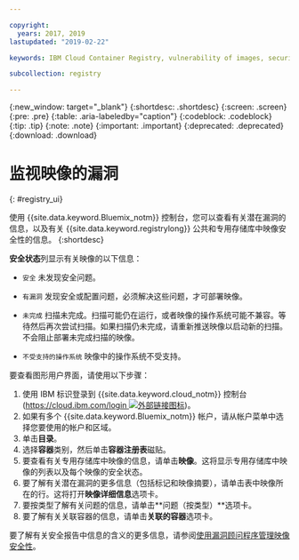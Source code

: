 ```yaml
---

copyright:
  years: 2017, 2019
lastupdated: "2019-02-22"

keywords: IBM Cloud Container Registry, vulnerability of images, security of images, security issues

subcollection: registry

---
```


{:new_window: target="_blank"}
{:shortdesc: .shortdesc}
{:screen: .screen}
{:pre: .pre}
{:table: .aria-labeledby="caption"}
{:codeblock: .codeblock}
{:tip: .tip}
{:note: .note}
{:important: .important}
{:deprecated: .deprecated}
{:download: .download}

# 监视映像的漏洞
{: #registry_ui}

使用 {{site.data.keyword.Bluemix_notm}} 控制台，您可以查看有关潜在漏洞的信息，以及有关 {{site.data.keyword.registrylong}} 公共和专用存储库中映像安全性的信息。
{:shortdesc}

**安全状态**列显示有关映像的以下信息：

- `安全` 未发现安全问题。
- `有漏洞` 发现安全或配置问题，必须解决这些问题，才可部署映像。
- `未完成` 扫描未完成。扫描可能仍在运行，或者映像的操作系统可能不兼容。等待然后再次尝试扫描。如果扫描仍未完成，请重新推送映像以启动新的扫描。不会阻止部署未完成扫描的映像。

- `不受支持的操作系统` 映像中的操作系统不受支持。

要查看图形用户界面，请使用以下步骤：

1. 使用 IBM 标识登录到 {{site.data.keyword.cloud_notm}} 控制台 ([https://cloud.ibm.com/login ![外部链接图标](../../icons/launch-glyph.svg "外部链接图标")](https://cloud.ibm.com/login))。
2. 如果有多个 {{site.data.keyword.Bluemix_notm}} 帐户，请从帐户菜单中选择您要使用的帐户和区域。
3. 单击**目录**。
4. 选择**容器**类别，然后单击**容器注册表**磁贴。
5. 要查看有关专用存储库中映像的信息，请单击**映像**。这将显示专用存储库中映像的列表以及每个映像的安全状态。
6. 要了解有关潜在漏洞的更多信息（包括标记和映像摘要），请单击表中映像所在的行。这将打开**映像详细信息**选项卡。
7. 要按类型了解有关问题的信息，请单击**问题（按类型）**选项卡。
8. 要了解有关关联容器的信息，请单击**关联的容器**选项卡。

要了解有关安全报告中信息的含义的更多信息，请参阅[使用漏洞顾问程序管理映像安全性](/docs/services/va?topic=va-va_index)。
